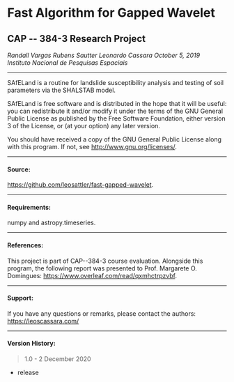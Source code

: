 # Fast Algorithm for Gapped Wavelet
## CAP -- 384-3 Research Project

*Randall Vargas*
*Rubens Sautter*
*Leonardo Cassara*
*October 5, 2019*  
*Instituto Nacional de Pesquisas Espaciais*  
____________________________________________________________

SAfELand is a routine for landslide susceptibility analysis 
and testing of soil parameters via the SHALSTAB model.  
  
SAfELand is free software and is distributed in the hope 
that it will be useful: you can redistribute it and/or 
modify it under the terms of the GNU General Public License 
as published by the Free Software Foundation, either version 
3 of the License, or (at your option) any later version.  
  
You should have received a copy of the GNU General Public License 
along with this program. If not, see <http://www.gnu.org/licenses/>.
____________________________________________________________

#### Source:  
<https://github.com/leosattler/fast-gapped-wavelet>.
____________________________________________________________

#### Requirements:  
numpy and astropy.timeseries.
____________________________________________________________

#### References:  
This project is part of CAP--384-3 course evaluation. Alongside this program, the following report was presented to Prof. Margarete O. Domingues: 
<https://www.overleaf.com/read/qxmhctrpzvbf>.
____________________________________________________________

#### Support:  
If you have any questions or remarks, please contact the authors:
<https://leoscassara.com/>
____________________________________________________________

#### Version History:  
> 1.0 - 2 December 2020  
- release
